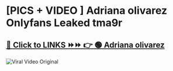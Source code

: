 
 # [PICS + VIDEO ] Adriana olivarez Onlyfans Leaked tma9r

## <h2><a href="https://clipsfans.com/Adriana_olivarez&ref=git">🔗 Click to LINKS ⏩⏩ 👉 🟢 Adriana olivarez </a></h2>

<a href="https://clipsfans.com/Adriana_olivarez&ref=git" rel="nofollow" data-target="animated-image.originalLink"><img src="https://i.ibb.co.com/xMMVF88/686577567.gif" alt="Viral Video Original" style="max-width: 100%; display: inline-block;" data-target="animated-image.originalImage"></a>

